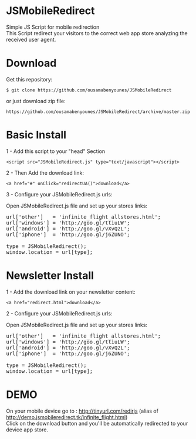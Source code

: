 JSMobileRedirect
================

Simple JS Script for mobile redirection  
This Script redirect your visitors to the correct web app store analyzing the received user agent.  


Download
================

Get this repository:

    $ git clone https://github.com/ousamabenyounes/JSMobileRedirect

or just download zip file: 

    https://github.com/ousamabenyounes/JSMobileRedirect/archive/master.zip


Basic Install
================


1 - Add this script to your "head" Section

    <script src="JSMobileRedirect.js" type="text/javascript"></script>

2 - Then Add the download link:
    
    <a href="#" onClick="redirectUA()">download</a>

3 - Configure your JSMobileRedirect.js urls:

Open JSMobileRedirect.js file and set up your stores links:

<pre>url['other']   = 'infinite_flight_allstores.html';
url['windows'] = 'http://goo.gl/ttiuLW';
url['android'] = 'http://goo.gl/vXvQ2L';
url['iphone']  = 'http://goo.gl/j6ZUNO';

type = JSMobileRedirect();
window.location = url[type]; 
</pre>


Newsletter Install
================

1 - Add the download link on your newsletter content:
    
    <a href="redirect.html">download</a>

2 - Configure your JSMobileRedirect.js urls:

Open JSMobileRedirect.js file and set up your stores links:

<pre>url['other']   = 'infinite_flight_allstores.html';
url['windows'] = 'http://goo.gl/ttiuLW';
url['android'] = 'http://goo.gl/vXvQ2L';
url['iphone']  = 'http://goo.gl/j6ZUNO';

type = JSMobileRedirect();
window.location = url[type]; 
</pre>


DEMO
================

On your mobile device go to : http://tinyurl.com/redirjs (alias of http://demo.jsmobileredirect.tk/infinite_flight.html)  
Click on the download button and you'll be automatically redirected to your device app store.  
